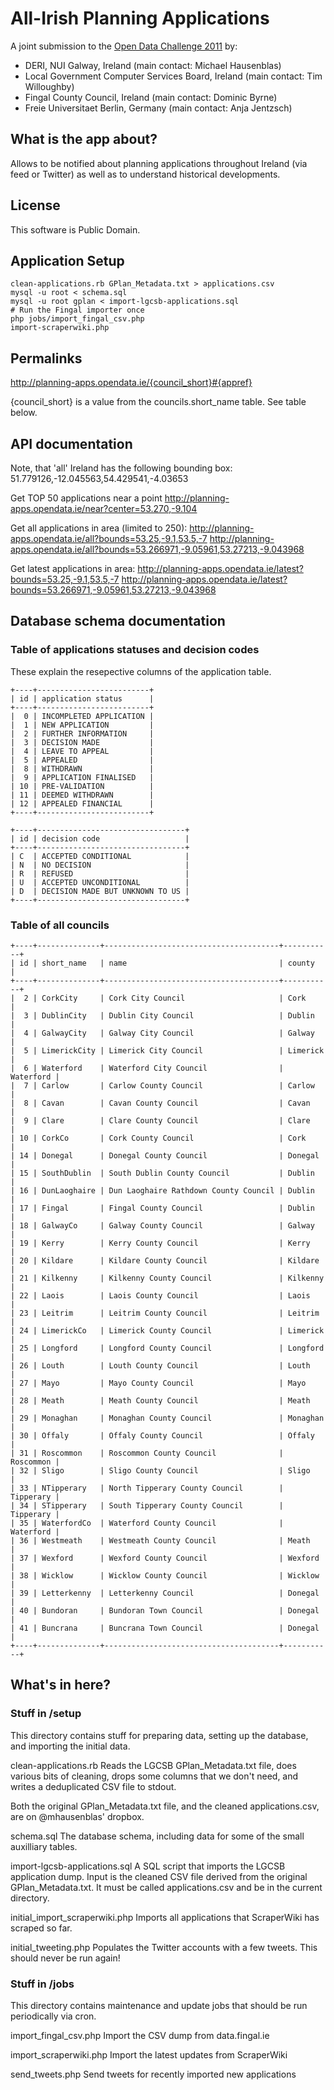 # All-Irish Planning Applications

A joint submission to the [Open Data Challenge 2011](http://opendatachallenge.org/) by:

* DERI, NUI Galway, Ireland (main contact: Michael Hausenblas) 
* Local Government Computer Services Board, Ireland (main contact: Tim Willoughby)
* Fingal County Council, Ireland (main contact: Dominic Byrne)
* Freie Universitaet Berlin, Germany (main contact: Anja Jentzsch)

## What is the app about?

Allows to be notified about planning applications throughout Ireland (via feed or Twitter) as well as to understand historical developments.

## License

This software is Public Domain.

## Application Setup

    clean-applications.rb GPlan_Metadata.txt > applications.csv
    mysql -u root < schema.sql
    mysql -u root gplan < import-lgcsb-applications.sql
    # Run the Fingal importer once
    php jobs/import_fingal_csv.php
    import-scraperwiki.php


## Permalinks

http://planning-apps.opendata.ie/{council_short}#{appref}

{council_short} is a value from the councils.short_name table. See table below.


## API documentation

Note, that 'all' Ireland has the following bounding box: 51.779126,-12.045563,54.429541,-4.03653

Get TOP 50 applications near a point
http://planning-apps.opendata.ie/near?center=53.270,-9.104

Get all applications in area (limited to 250):
http://planning-apps.opendata.ie/all?bounds=53.25,-9.1,53.5,-7
http://planning-apps.opendata.ie/all?bounds=53.266971,-9.05961,53.27213,-9.043968

Get latest applications in area:
http://planning-apps.opendata.ie/latest?bounds=53.25,-9.1,53.5,-7
http://planning-apps.opendata.ie/latest?bounds=53.266971,-9.05961,53.27213,-9.043968


## Database schema documentation

### Table of applications statuses and decision codes

These explain the resepective columns of the application table.

    +----+-------------------------+
    | id | application status      |
    +----+-------------------------+
    |  0 | INCOMPLETED APPLICATION |
    |  1 | NEW APPLICATION         |
    |  2 | FURTHER INFORMATION     |
    |  3 | DECISION MADE           |
    |  4 | LEAVE TO APPEAL         |
    |  5 | APPEALED                |
    |  8 | WITHDRAWN               |
    |  9 | APPLICATION FINALISED   |
    | 10 | PRE-VALIDATION          |
    | 11 | DEEMED WITHDRAWN        |
    | 12 | APPEALED FINANCIAL      |
    +----+-------------------------+

    +----+---------------------------------+
    | id | decision code                   |
    +----+---------------------------------+
    | C  | ACCEPTED CONDITIONAL            |
    | N  | NO DECISION                     |
    | R  | REFUSED                         |
    | U  | ACCEPTED UNCONDITIONAL          |
    | D  | DECISION MADE BUT UNKNOWN TO US |
    +----+---------------------------------+

### Table of all councils

    +----+--------------+---------------------------------------+-----------+
    | id | short_name   | name                                  | county    |
    +----+--------------+---------------------------------------+-----------+
    |  2 | CorkCity     | Cork City Council                     | Cork      |
    |  3 | DublinCity   | Dublin City Council                   | Dublin    |
    |  4 | GalwayCity   | Galway City Council                   | Galway    |
    |  5 | LimerickCity | Limerick City Council                 | Limerick  |
    |  6 | Waterford    | Waterford City Council                | Waterford |
    |  7 | Carlow       | Carlow County Council                 | Carlow    |
    |  8 | Cavan        | Cavan County Council                  | Cavan     |
    |  9 | Clare        | Clare County Council                  | Clare     |
    | 10 | CorkCo       | Cork County Council                   | Cork      |
    | 14 | Donegal      | Donegal County Council                | Donegal   |
    | 15 | SouthDublin  | South Dublin County Council           | Dublin    |
    | 16 | DunLaoghaire | Dun Laoghaire Rathdown County Council | Dublin    |
    | 17 | Fingal       | Fingal County Council                 | Dublin    |
    | 18 | GalwayCo     | Galway County Council                 | Galway    |
    | 19 | Kerry        | Kerry County Council                  | Kerry     |
    | 20 | Kildare      | Kildare County Council                | Kildare   |
    | 21 | Kilkenny     | Kilkenny County Council               | Kilkenny  |
    | 22 | Laois        | Laois County Council                  | Laois     |
    | 23 | Leitrim      | Leitrim County Council                | Leitrim   |
    | 24 | LimerickCo   | Limerick County Council               | Limerick  |
    | 25 | Longford     | Longford County Council               | Longford  |
    | 26 | Louth        | Louth County Council                  | Louth     |
    | 27 | Mayo         | Mayo County Council                   | Mayo      |
    | 28 | Meath        | Meath County Council                  | Meath     |
    | 29 | Monaghan     | Monaghan County Council               | Monaghan  |
    | 30 | Offaly       | Offaly County Council                 | Offaly    |
    | 31 | Roscommon    | Roscommon County Council              | Roscommon |
    | 32 | Sligo        | Sligo County Council                  | Sligo     |
    | 33 | NTipperary   | North Tipperary County Council        | Tipperary |
    | 34 | STipperary   | South Tipperary County Council        | Tipperary |
    | 35 | WaterfordCo  | Waterford County Council              | Waterford |
    | 36 | Westmeath    | Westmeath County Council              | Meath     |
    | 37 | Wexford      | Wexford County Council                | Wexford   |
    | 38 | Wicklow      | Wicklow County Council                | Wicklow   |
    | 39 | Letterkenny  | Letterkenny Council                   | Donegal   |
    | 40 | Bundoran     | Bundoran Town Council                 | Donegal   |
    | 41 | Buncrana     | Buncrana Town Council                 | Donegal   |
    +----+--------------+---------------------------------------+-----------+


## What's in here?

### Stuff in /setup

This directory contains stuff for preparing data, setting up the
database, and importing the initial data.

clean-applications.rb
  Reads the LGCSB GPlan_Metadata.txt file, does various bits of cleaning,
  drops some columns that we don't need, and writes a deduplicated CSV
  file to stdout.

  Both the original GPlan_Metadata.txt file, and the cleaned
  applications.csv, are on @mhausenblas' dropbox.

schema.sql
  The database schema, including data for some of the small 
  auxilliary tables.

import-lgcsb-applications.sql
  A SQL script that imports the LGCSB application dump. Input
  is the cleaned CSV file derived from the original
  GPlan_Metadata.txt. It must be called applications.csv and
  be in the current directory.

initial_import_scraperwiki.php
  Imports all applications that ScraperWiki has scraped so
  far.

initial_tweeting.php
  Populates the Twitter accounts with a few tweets. This should
  never be run again!


### Stuff in /jobs

This directory contains maintenance and update jobs that should be run
periodically via cron.

import_fingal_csv.php
  Import the CSV dump from data.fingal.ie

import_scraperwiki.php
  Import the latest updates from ScraperWiki

send_tweets.php
  Send tweets for recently imported new applications
